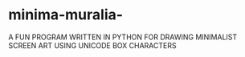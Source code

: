 # minima-muralia-
A FUN PROGRAM WRITTEN IN PYTHON FOR DRAWING MINIMALIST SCREEN ART USING UNICODE BOX CHARACTERS 
